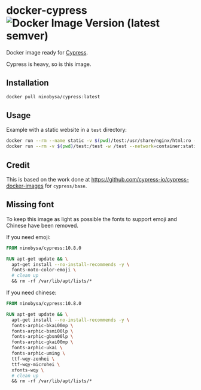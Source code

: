 # docker-cypress ![Docker Image Version (latest semver)](https://img.shields.io/docker/v/ninobysa/cypress?style=flat-square)

Docker image ready for [Cypress](https://www.cypress.io/).

Cypress is heavy, so is this image.

## Installation
```bash
docker pull ninobysa/cypress:latest
```

## Usage
Example with a static website in a `test` directory:
```bash
docker run --rm --name static -v $(pwd)/test:/usr/share/nginx/html:ro -d nginx:stable-alpine
docker run --rm -v $(pwd)/test:/test -w /test --network=container:static ninobysa/cypress:latest
```` 

## Credit
This is based on the work done at https://github.com/cypress-io/cypress-docker-images for `cypress/base`.

## Missing font
To keep this image as light as possible the fonts to support emoji and Chinese have been removed.

If you need emoji:
``` Dockerfile
FROM ninobysa/cypress:10.8.0

RUN apt-get update && \
  apt-get install --no-install-recommends -y \
  fonts-noto-color-emoji \
  # clean up
  && rm -rf /var/lib/apt/lists/*

```

If you need chinese:
``` Dockerfile
FROM ninobysa/cypress:10.8.0

RUN apt-get update && \
  apt-get install --no-install-recommends -y \
  fonts-arphic-bkai00mp \
  fonts-arphic-bsmi00lp \
  fonts-arphic-gbsn00lp \
  fonts-arphic-gkai00mp \
  fonts-arphic-ukai \
  fonts-arphic-uming \
  ttf-wqy-zenhei \
  ttf-wqy-microhei \
  xfonts-wqy \
  # clean up
  && rm -rf /var/lib/apt/lists/*

```

